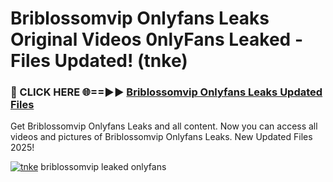 # Briblossomvip Onlyfans Leaks Original Videos 0nlyFans Leaked - Files Updated! (tnke)

<h3>🔴 CLICK HERE 🌐==►► <a href="https://tinyurl.com/2jnfzry5" rel="nofollow">Briblossomvip Onlyfans Leaks Updated Files</a></h3>

Get Briblossomvip Onlyfans Leaks and all content. Now you can access all videos and pictures of Briblossomvip Onlyfans Leaks. New Updated Files 2025!

[![tnke](https://i.imgur.com/GyGTBgg.gif)](https://tinyurl.com/2jnfzry5)
briblossomvip leaked onlyfans